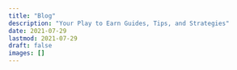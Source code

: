 ```yaml
---
title: "Blog"
description: "Your Play to Earn Guides, Tips, and Strategies"
date: 2021-07-29
lastmod: 2021-07-29
draft: false
images: []
---
```

